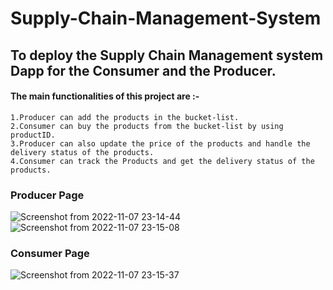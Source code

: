 # Supply-Chain-Management-System
## To deploy the Supply Chain Management system Dapp for the Consumer and the Producer. 
#### The main functionalities of this project are :-
```shell
1.Producer can add the products in the bucket-list.
2.Consumer can buy the products from the bucket-list by using productID.
3.Producer can also update the price of the products and handle the delivery status of the products.
4.Consumer can track the Products and get the delivery status of the products.
```
### Producer Page
![Screenshot from 2022-11-07 23-14-44](https://user-images.githubusercontent.com/76531339/200379085-f273bd17-4cf9-431a-bdfb-d8b4f22ee043.png)
![Screenshot from 2022-11-07 23-15-08](https://user-images.githubusercontent.com/76531339/200379154-ca904cff-49fc-4d81-87f7-0240a98f1b7f.png)

### Consumer Page
![Screenshot from 2022-11-07 23-15-37](https://user-images.githubusercontent.com/76531339/200379191-7685b76f-91e5-4c5d-94d0-35bba07955fa.png)


